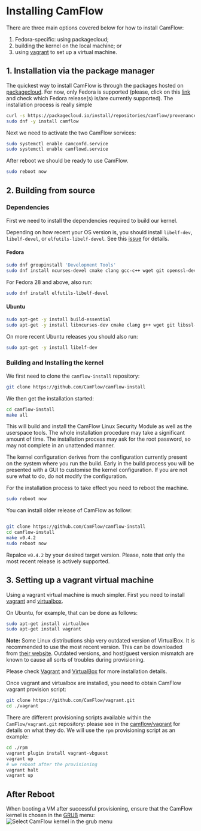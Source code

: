 # Installing CamFlow

There are three main options covered below for how to install CamFlow:
1. Fedora-specific: using packagecloud;
2. building the kernel on the local machine; or
3. using [vagrant](https://www.vagrantup.com/) to set up a virtual machine.

## 1. Installation via the package manager

The quickest way to install CamFlow is through the packages hosted on [packagecloud](https://packagecloud.io/camflow/provenance). For now, only Fedora is supported (please, click on this [link](https://packagecloud.io/camflow/provenance) and check which Fedora release(s) is/are currently supported). The installation process is really simple

``` BASH
curl -s https://packagecloud.io/install/repositories/camflow/provenance/script.rpm.sh | sudo bash
sudo dnf -y install camflow
```

Next we need to activate the two CamFlow services:

``` BASH
sudo systemctl enable camconfd.service
sudo systemctl enable camflowd.service
```

After reboot we should be ready to use CamFlow.

``` BASH
sudo reboot now
```

## 2. Building from source

### Dependencies

First we need to install the dependencies required to build our kernel.

Depending on how recent your OS version is, you should install `libelf-dev`, `libelf-devel`, or `elfutils-libelf-devel`.
See this [issue](https://github.com/CamFlow/documentation/issues/3) for details.

#### Fedora

``` BASH
sudo dnf groupinstall 'Development Tools'
sudo dnf install ncurses-devel cmake clang gcc-c++ wget git openssl-devel zlib patch mosquitto bison flex ruby
```

For Fedora 28 and above, also run:

``` BASH
sudo dnf install elfutils-libelf-devel
```

#### Ubuntu

``` BASH
sudo apt-get -y install build-essential
sudo apt-get -y install libncurses-dev cmake clang g++ wget git libssl-dev bc nano patch mosquitto bison flex ruby
```

On more recent Ubuntu releases you should also run:

``` BASH
sudo apt-get -y install libelf-dev
```

### Building and Installing the kernel

We first need to clone the `camflow-install` repository:

``` BASH
git clone https://github.com/CamFlow/camflow-install
```

We then get the installation started:
``` BASH
cd camflow-install
make all
```

This will build and install the CamFlow Linux Security Module as well as the userspace tools. The whole installation procedure may take a significant amount of time. The installation process may ask for the root password, so may not complete in an unattended manner.

The kernel configuration derives from the configuration currently present on the system where you run the build. Early in the build process you will be presented with a GUI to customise the kernel configuration. If you are not sure what to do, do not modify the configuration.

For the installation process to take effect you need to reboot the machine.

``` BASH
sudo reboot now
```

You can install older release of CamFlow as follow:

``` BASH

git clone https://github.com/CamFlow/camflow-install
cd camflow-install
make v0.4.2
sudo reboot now
```

Repalce `v0.4.2` by your desired target version.
Please, note that only the most recent release is actively supported.

## 3. Setting up a vagrant virtual machine

Using a vagrant virtual machine is much simpler. First you need to install [vagrant](https://www.vagrantup.com/docs/installation/) and [virtualbox](https://www.virtualbox.org/manual/ch02.html).

On Ubuntu, for example, that can be done as follows:
``` BASH
sudo apt-get install virtualbox
sudo apt-get install vagrant
```

**Note:** Some Linux distributions ship very outdated version of VirtualBox. It is recommended to use the most recent version. This can be downloaded from [their website](https://www.virtualbox.org/wiki/Downloads). Outdated versions, and host/guest version mismatch are known to cause all sorts of troubles during provisioning.

Please check [Vagrant](https://www.vagrantup.com/downloads.html) and [VirtualBox](https://www.virtualbox.org/wiki/Downloads) for more installation details.

Once vagrant and virtualbox are installed, you need to obtain CamFlow vagrant provision script:
``` BASH
git clone https://github.com/CamFlow/vagrant.git
cd ./vagrant
```

There are different provisioning scripts available within the `CamFlow/vagrant.git` repository: please see in the [camflow/vagrant](https://github.com/CamFlow/vagrant) for details on what they do. We will use the `rpm` provisioning script as an example:
``` BASH
cd ./rpm
vagrant plugin install vagrant-vbguest
vagrant up
# we reboot after the provisioning
vagrant halt
vagrant up
```

## After Reboot

When booting a VM after successful provisioning, ensure that the CamFlow kernel is chosen in the [GRUB](https://www.gnu.org/software/grub/) menu:
![Select CamFlow kernel in the grub menu](http://camflow.org/img/grub.png)
